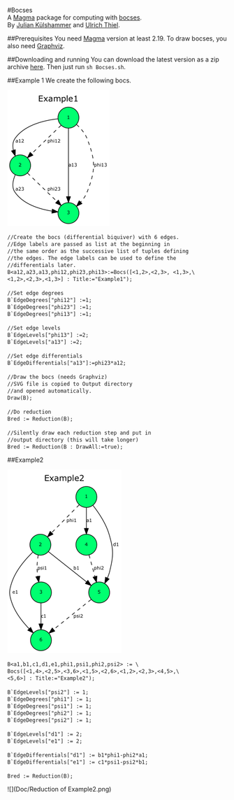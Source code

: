 #Bocses  
A [Magma](http://magma.maths.usyd.edu.au) package for computing with [bocses](https://arxiv.org/abs/1601.03899).  
By [Julian Külshammer](http://www.iaz.uni-stuttgart.de/LstAGeoAlg/Kuelshammer/) and [Ulrich Thiel](http://www.mathematik.uni-stuttgart.de/~thiel/).


##Prerequisites
You need [Magma](http://magma.maths.usyd.edu.au) version at least 2.19. To draw bocses, you also need [Graphviz](http://www.graphviz.org/Download..php).

##Downloading and running
You can download the latest version as a zip archive [here](https://bitbucket.org/ulthiel/bocses/downloads). Then just run ```sh Bocses.sh```.

##Example 1
We create the following bocs.

![](Doc/Example1.png)

```text
//Create the bocs (differential biquiver) with 6 edges.
//Edge labels are passed as list at the beginning in
//the same order as the successive list of tuples defining
//the edges. The edge labels can be used to define the
//differentials later.
B<a12,a23,a13,phi12,phi23,phi13>:=Bocs([<1,2>,<2,3>, <1,3>,\
<1,2>,<2,3>,<1,3>] : Title:="Example1"); 

//Set edge degrees
B`EdgeDegrees["phi12"] :=1;
B`EdgeDegrees["phi23"] :=1;
B`EdgeDegrees["phi13"] :=1;

//Set edge levels
B`EdgeLevels["phi13"] :=2;
B`EdgeLevels["a13"] :=2;

//Set edge differentials
B`EdgeDifferentials["a13"]:=phi23*a12;

//Draw the bocs (needs Graphviz)
//SVG file is copied to Output directory
//and opened automatically.
Draw(B);

//Do reduction
Bred := Reduction(B);

//Silently draw each reduction step and put in 
//output directory (this will take longer)
Bred := Reduction(B : DrawAll:=true);
```

##Example2

![](Doc/Example2.png)

```
B<a1,b1,c1,d1,e1,phi1,psi1,phi2,psi2> := \
Bocs([<1,4>,<2,5>,<3,6>,<1,5>,<2,6>,<1,2>,<2,3>,<4,5>,\
<5,6>] : Title:="Example2");

B`EdgeLevels["psi2"] := 1;
B`EdgeDegrees["phi1"] := 1;
B`EdgeDegrees["psi1"] := 1;
B`EdgeDegrees["phi2"] := 1;
B`EdgeDegrees["psi2"] := 1;

B`EdgeLevels["d1"] := 2;
B`EdgeLevels["e1"] := 2;

B`EdgeDifferentials["d1"] := b1*phi1-phi2*a1;
B`EdgeDifferentials["e1"] := c1*psi1-psi2*b1;

Bred := Reduction(B);
```

![](Doc/Reduction of Example2.png)
